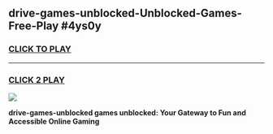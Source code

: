 
## drive-games-unblocked-Unblocked-Games-Free-Play #4ys0y
<h3>
<a href="https://us.freeplayer.one?title=drive-games-unblocked&ref=9M">CLICK TO PLAY</a></h3>
<hr>

<h3>
<a href="https://us.freeplayer.one?title=drive-games-unblocked&ref=9M">CLICK 2 PLAY</a>
  
</h3>

<a href="https://us.freeplayer.one?title=drive-games-unblocked&ref=9M"><img src="https://clearcache.store/games.png"></a>


**drive-games-unblocked games unblocked: Your Gateway to Fun and Accessible Online Gaming**
